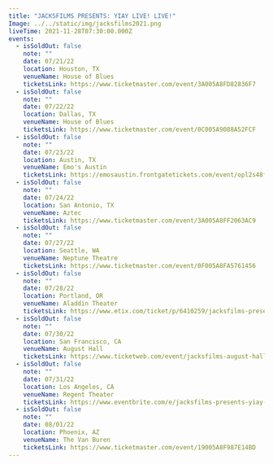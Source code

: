 ```yaml
---
title: "JACKSFILMS PRESENTS: YIAY LIVE! LIVE!"
Image: ../../static/img/jacksfilms2021.png
liveTime: 2021-11-28T07:30:00.000Z
events:
  - isSoldOut: false
    note: ""
    date: 07/21/22
    location: Houston, TX
    venueName: House of Blues
    ticketsLink: https://www.ticketmaster.com/event/3A005A8FD82836F7
  - isSoldOut: false
    note: ""
    date: 07/22/22
    location: Dallas, TX
    venueName: House of Blues
    ticketsLink: https://www.ticketmaster.com/event/0C005A9088A52FCF
  - isSoldOut: false
    note: ""
    date: 07/23/22
    location: Austin, TX
    venueName: Emo's Austin
    ticketsLink: https://emosaustin.frontgatetickets.com/event/opl2s48f7o9wkrjt
  - isSoldOut: false
    note: ""
    date: 07/24/22
    location: San Antonio, TX
    venueName: Aztec
    ticketsLink: https://www.ticketmaster.com/event/3A005A8FF2063AC9
  - isSoldOut: false
    note: ""
    date: 07/27/22
    location: Seattle, WA
    venueName: Neptune Theatre
    ticketsLink: https://www.ticketmaster.com/event/0F005A8FA5761456
  - isSoldOut: false
    note: ""
    date: 07/28/22
    location: Portland, OR
    venueName: Aladdin Theater
    ticketsLink: https://www.etix.com/ticket/p/6410259/jacksfilms-presentsyiay-livelive-portland-aladdin-theater
  - isSoldOut: false
    note: ""
    date: 07/30/22
    location: San Francisco, CA
    venueName: August Hall
    ticketsLink: https://www.ticketweb.com/event/jacksfilms-august-hall-tickets/10951735?pl=august
  - isSoldOut: false
    note: ""
    date: 07/31/22
    location: Los Angeles, CA
    venueName: Regent Theater
    ticketsLink: https://www.eventbrite.com/e/jacksfilms-presents-yiay-live-live-tickets-150664005095
  - isSoldOut: false
    note: ""
    date: 08/01/22
    location: Phoenix, AZ
    venueName: The Van Buren
    ticketsLink: https://www.ticketmaster.com/event/19005A8F987E14BD
---
```

